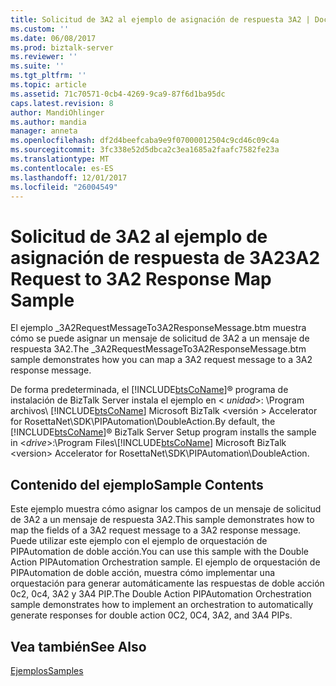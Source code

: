 ```yaml
---
title: Solicitud de 3A2 al ejemplo de asignación de respuesta 3A2 | Documentos de Microsoft
ms.custom: ''
ms.date: 06/08/2017
ms.prod: biztalk-server
ms.reviewer: ''
ms.suite: ''
ms.tgt_pltfrm: ''
ms.topic: article
ms.assetid: 71c70571-0cb4-4269-9ca9-87f6d1ba95dc
caps.latest.revision: 8
author: MandiOhlinger
ms.author: mandia
manager: anneta
ms.openlocfilehash: df2d4beefcaba9e9f07000012504c9cd46c09c4a
ms.sourcegitcommit: 3fc338e52d5dbca2c3ea1685a2faafc7582fe23a
ms.translationtype: MT
ms.contentlocale: es-ES
ms.lasthandoff: 12/01/2017
ms.locfileid: "26004549"
---
```

# <a name="3a2-request-to-3a2-response-map-sample"></a><span data-ttu-id="fbd6d-102">Solicitud de 3A2 al ejemplo de asignación de respuesta de 3A2</span><span class="sxs-lookup"><span data-stu-id="fbd6d-102">3A2 Request to 3A2 Response Map Sample</span></span>
<span data-ttu-id="fbd6d-103">El ejemplo _3A2RequestMessageTo3A2ResponseMessage.btm muestra cómo se puede asignar un mensaje de solicitud de 3A2 a un mensaje de respuesta 3A2.</span><span class="sxs-lookup"><span data-stu-id="fbd6d-103">The _3A2RequestMessageTo3A2ResponseMessage.btm sample demonstrates how you can map a 3A2 request message to a 3A2 response message.</span></span>  
  
 <span data-ttu-id="fbd6d-104">De forma predeterminada, el [!INCLUDE[btsCoName](../../includes/btsconame-md.md)]® programa de instalación de BizTalk Server instala el ejemplo en \< *unidad*\>: \Program archivos\\ [!INCLUDE[btsCoName](../../includes/btsconame-md.md)] Microsoft BizTalk \<versión \> Accelerator for RosettaNet\SDK\PIPAutomation\DoubleAction.</span><span class="sxs-lookup"><span data-stu-id="fbd6d-104">By default, the [!INCLUDE[btsCoName](../../includes/btsconame-md.md)]® BizTalk Server Setup program installs the sample in \<*drive*\>:\Program Files\\[!INCLUDE[btsCoName](../../includes/btsconame-md.md)] Microsoft BizTalk \<version\> Accelerator for RosettaNet\SDK\PIPAutomation\DoubleAction.</span></span>  
  
## <a name="sample-contents"></a><span data-ttu-id="fbd6d-105">Contenido del ejemplo</span><span class="sxs-lookup"><span data-stu-id="fbd6d-105">Sample Contents</span></span>  
 <span data-ttu-id="fbd6d-106">Este ejemplo muestra cómo asignar los campos de un mensaje de solicitud de 3A2 a un mensaje de respuesta 3A2.</span><span class="sxs-lookup"><span data-stu-id="fbd6d-106">This sample demonstrates how to map the fields of a 3A2 request message to a 3A2 response message.</span></span> <span data-ttu-id="fbd6d-107">Puede utilizar este ejemplo con el ejemplo de orquestación de PIPAutomation de doble acción.</span><span class="sxs-lookup"><span data-stu-id="fbd6d-107">You can use this sample with the Double Action PIPAutomation Orchestration sample.</span></span> <span data-ttu-id="fbd6d-108">El ejemplo de orquestación de PIPAutomation de doble acción, muestra cómo implementar una orquestación para generar automáticamente las respuestas de doble acción 0c2, 0c4, 3A2 y 3A4 PIP.</span><span class="sxs-lookup"><span data-stu-id="fbd6d-108">The Double Action PIPAutomation Orchestration sample demonstrates how to implement an orchestration to automatically generate responses for double action 0C2, 0C4, 3A2, and 3A4 PIPs.</span></span>  
  
## <a name="see-also"></a><span data-ttu-id="fbd6d-109">Vea también</span><span class="sxs-lookup"><span data-stu-id="fbd6d-109">See Also</span></span>  
 [<span data-ttu-id="fbd6d-110">Ejemplos</span><span class="sxs-lookup"><span data-stu-id="fbd6d-110">Samples</span></span>](../../adapters-and-accelerators/accelerator-rosettanet/samples3.md)